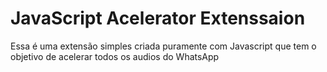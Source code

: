 <h1>JavaScript Acelerator Extenssaion</h1>
<p>Essa é uma  extensão  simples  criada puramente com Javascript que 
tem o objetivo de  acelerar todos os audios do WhatsApp</p>
